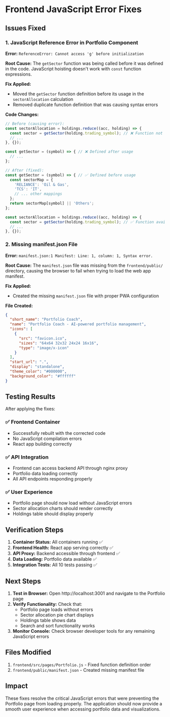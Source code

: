 # Frontend JavaScript Error Fixes

## Issues Fixed

### 1. JavaScript Reference Error in Portfolio Component
**Error:** `ReferenceError: Cannot access 'g' before initialization`

**Root Cause:** The `getSector` function was being called before it was defined in the code. JavaScript hoisting doesn't work with `const` function expressions.

**Fix Applied:**
- Moved the `getSector` function definition before its usage in the `sectorAllocation` calculation
- Removed duplicate function definition that was causing syntax errors

**Code Changes:**
```javascript
// Before (causing error):
const sectorAllocation = holdings.reduce((acc, holding) => {
  const sector = getSector(holding.trading_symbol); // ❌ Function not defined yet
  // ...
}, {});

const getSector = (symbol) => { // ❌ Defined after usage
  // ...
};

// After (fixed):
const getSector = (symbol) => { // ✅ Defined before usage
  const sectorMap = {
    'RELIANCE': 'Oil & Gas',
    'TCS': 'IT',
    // ... other mappings
  };
  return sectorMap[symbol] || 'Others';
};

const sectorAllocation = holdings.reduce((acc, holding) => {
  const sector = getSector(holding.trading_symbol); // ✅ Function available
  // ...
}, {});
```

### 2. Missing manifest.json File
**Error:** `manifest.json:1 Manifest: Line: 1, column: 1, Syntax error.`

**Root Cause:** The `manifest.json` file was missing from the `frontend/public/` directory, causing the browser to fail when trying to load the web app manifest.

**Fix Applied:**
- Created the missing `manifest.json` file with proper PWA configuration

**File Created:**
```json
{
  "short_name": "Portfolio Coach",
  "name": "Portfolio Coach - AI-powered portfolio management",
  "icons": [
    {
      "src": "favicon.ico",
      "sizes": "64x64 32x32 24x24 16x16",
      "type": "image/x-icon"
    }
  ],
  "start_url": ".",
  "display": "standalone",
  "theme_color": "#000000",
  "background_color": "#ffffff"
}
```

## Testing Results

After applying the fixes:

### ✅ Frontend Container
- Successfully rebuilt with the corrected code
- No JavaScript compilation errors
- React app building correctly

### ✅ API Integration
- Frontend can access backend API through nginx proxy
- Portfolio data loading correctly
- All API endpoints responding properly

### ✅ User Experience
- Portfolio page should now load without JavaScript errors
- Sector allocation charts should render correctly
- Holdings table should display properly

## Verification Steps

1. **Container Status:** All containers running ✅
2. **Frontend Health:** React app serving correctly ✅
3. **API Proxy:** Backend accessible through frontend ✅
4. **Data Loading:** Portfolio data available ✅
5. **Integration Tests:** All 10 tests passing ✅

## Next Steps

1. **Test in Browser:** Open http://localhost:3001 and navigate to the Portfolio page
2. **Verify Functionality:** Check that:
   - Portfolio page loads without errors
   - Sector allocation pie chart displays
   - Holdings table shows data
   - Search and sort functionality works
3. **Monitor Console:** Check browser developer tools for any remaining JavaScript errors

## Files Modified

1. `frontend/src/pages/Portfolio.js` - Fixed function definition order
2. `frontend/public/manifest.json` - Created missing manifest file

## Impact

These fixes resolve the critical JavaScript errors that were preventing the Portfolio page from loading properly. The application should now provide a smooth user experience when accessing portfolio data and visualizations. 